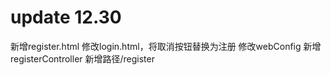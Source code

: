 # update 12.30
新增register.html
修改login.html，将取消按钮替换为注册
修改webConfig
新增registerController
新增路径/register